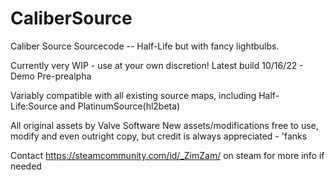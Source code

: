 # CaliberSource
Caliber Source Sourcecode -- Half-Life but with fancy lightbulbs.

Currently very WIP - use at your own discretion!
Latest build 10/16/22 - Demo Pre-prealpha

Variably compatible with all existing source maps, including Half-Life:Source and PlatinumSource(hl2beta)

All original assets by Valve Software
New assets/modifications free to use, modify and even outright copy, but credit is always appreciated - 'fanks

Contact https://steamcommunity.com/id/_ZimZam/ on steam for more info if needed
